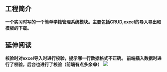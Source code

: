 ## 工程简介
**一个实习时写的一个简单学籍管理系统模块。主要包括CRUD,excel的导入导出和模板的下载。**
## 延伸阅读
**校验时对excel导入时进行校验，提示哪一行数据格式不正确。
前端插入数据时进行了校验，后台也进行了校验（前端有点多余😂）**
![]([https://gitee.com/ZeroWdd/studentmanager/raw/master/项目截图/1.png](http://img.aliba.eu.org/imgs/项目截图.PNG))
